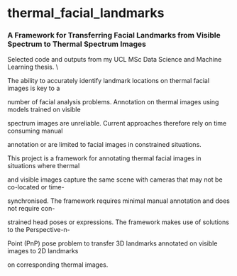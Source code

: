 # thermal_facial_landmarks

### A Framework for Transferring Facial Landmarks from Visible Spectrum to Thermal Spectrum Images

Selected code and outputs from my UCL MSc Data Science and Machine Learning thesis.
\
  
The ability to accurately identify landmark locations on thermal facial images is key to a

number of facial analysis problems. Annotation on thermal images using models trained on visible

spectrum images are unreliable. Current approaches therefore rely on time consuming manual

annotation or are limited to facial images in constrained situations.

This project is a framework for annotating thermal facial images in situations where thermal

and visible images capture the same scene with cameras that may not be co-located or time-

synchronised. The framework requires minimal manual annotation and does not require con-

strained head poses or expressions. The framework makes use of solutions to the Perspective-n-

Point (PnP) pose problem to transfer 3D landmarks annotated on visible images to 2D landmarks

on corresponding thermal images.


